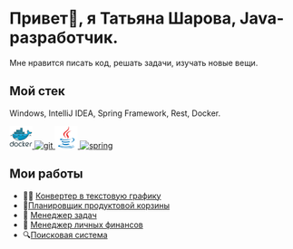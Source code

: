 # Привет👋, я Татьяна Шарова, Java-разработчик.
Мне нравится писать код, решать задачи, изучать новые вещи. 

## Мой стек
Windows, IntelliJ IDEA, Spring Framework, Rest, Docker.
<p align="left"> <a href="https://www.docker.com/" target="_blank" rel="noreferrer"> <img src="https://raw.githubusercontent.com/devicons/devicon/master/icons/docker/docker-original-wordmark.svg" alt="docker" width="40" height="40"/> </a> <a href="https://git-scm.com/" target="_blank" rel="noreferrer"> <img src="https://www.vectorlogo.zone/logos/git-scm/git-scm-icon.svg" alt="git" width="40" height="40"/> </a> <a href="https://www.java.com" target="_blank" rel="noreferrer"> <img src="https://raw.githubusercontent.com/devicons/devicon/master/icons/java/java-original.svg" alt="java" width="40" height="40"/> </a> <a href="https://spring.io/" target="_blank" rel="noreferrer"> <img src="https://www.vectorlogo.zone/logos/springio/springio-icon.svg" alt="spring" width="40" height="40"/> </a> </p>

## Мои работы
* 🐱‍💻 [Конвертер в текстовую графику](https://github.com/TatianaShV/Converter.git)
* 🛒[Планировщик продуктовой корзины](https://github.com/TatianaShV/Basket.git)
* 📑 [Менеджер задач](https://github.com/TatianaShV/ManagerOfTasks.git)
* 💸 [Менеджер личных финансов](https://github.com/TatianaShV/ManagerOfFinances.git)
* 🔍[Поисковая система](https://github.com/TatianaShV/pcs-final-diplom.git)
 

